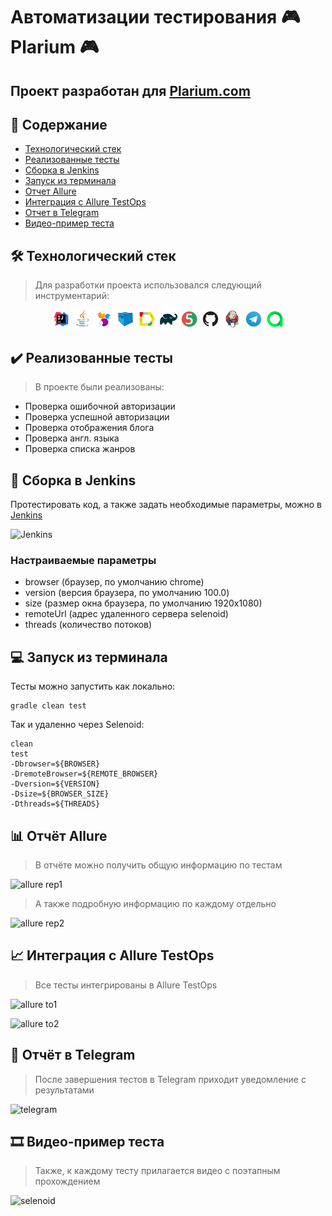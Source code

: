 # Автоматизации тестирования :video_game: Plarium :video_game:
## Проект разработан для [Plarium.com](https://plarium.com/ru/)
## :bookmark_tabs: Содержание
- [Технологический стек](https://github.com/Kashtos90/plarium_web/blob/main/README.md#hammer_and_wrench-%D1%82%D0%B5%D1%85%D0%BD%D0%BE%D0%BB%D0%BE%D0%B3%D0%B8%D1%87%D0%B5%D1%81%D0%BA%D0%B8%D0%B9-%D1%81%D1%82%D0%B5%D0%BA)
- [Реализованные тесты](https://github.com/Kashtos90/plarium_web/edit/main/README.md#heavy_check_mark-%D1%80%D0%B5%D0%B0%D0%BB%D0%B8%D0%B7%D0%BE%D0%B2%D0%B0%D0%BD%D0%BD%D1%8B%D0%B5-%D1%82%D0%B5%D1%81%D1%82%D1%8B)
- [Сборка в Jenkins](https://github.com/Kashtos90/plarium_web/edit/main/README.md#robot-%D1%81%D0%B1%D0%BE%D1%80%D0%BA%D0%B0-%D0%B2-jenkins)
- [Запуск из терминала](https://github.com/Kashtos90/plarium_web/edit/main/README.md#computer-%D0%B7%D0%B0%D0%BF%D1%83%D1%81%D0%BA-%D0%B8%D0%B7-%D1%82%D0%B5%D1%80%D0%BC%D0%B8%D0%BD%D0%B0%D0%BB%D0%B0)
- [Отчет Allure](https://github.com/Kashtos90/plarium_web/edit/main/README.md#bar_chart-%D0%BE%D1%82%D1%87%D0%B5%D1%82-allure)
- [Интеграция с Allure TestOps](https://github.com/Kashtos90/plarium_web/edit/main/README.md#chart_with_upwards_trend-%D0%B8%D0%BD%D1%82%D0%B5%D0%B3%D1%80%D0%B0%D1%86%D0%B8%D1%8F-%D1%81-allure-testops)
- [Отчет в Telegram](https://github.com/Kashtos90/plarium_web/edit/main/README.md#calling-%D0%BE%D1%82%D1%87%D0%B5%D1%82-%D0%B2-telegram)
- [Видео-пример теста](https://github.com/Kashtos90/plarium_web/edit/main/README.md#film_strip-%D0%B2%D0%B8%D0%B4%D0%B5%D0%BE-%D0%BF%D1%80%D0%B8%D0%BC%D0%B5%D1%80-%D0%BF%D1%80%D0%BE%D1%85%D0%BE%D0%B6%D0%B4%D0%B5%D0%BD%D0%B8%D1%8F-%D1%82%D0%B5%D1%81%D1%82%D0%B0)
## :hammer_and_wrench: Технологический стек
> Для разработки проекта использовался следующий инструментарий:
<p align="center">
<img width="6%" title="IntelliJ IDEA" src="images/logo/Intelij_IDEA.svg">
<img width="6%" title="Java" src="images/logo/Java.svg">
<img width="6%" title="Selenide" src="images/logo/Selenide.svg">
<img width="6%" title="Selenoid" src="images/logo/Selenoid.svg">
<img width="6%" title="Allure Report" src="images/logo/Allure_Report.svg">
<img width="6%" title="Gradle" src="images/logo/Gradle.svg">
<img width="6%" title="JUnit5" src="images/logo/JUnit5.svg">
<img width="6%" title="GitHub" src="images/logo/GitHub.svg">
<img width="6%" title="Jenkins" src="images/logo/Jenkins.svg">
<img width="6%" title="Telegram" src="images/logo/Telegram.svg">
<img width="6%" title="Telegram" src="images/logo/Allure_TO.svg">
</p>

## :heavy_check_mark: Реализованные тесты
> В проекте были реализованы:
- Проверка ошибочной авторизации
- Проверка успешной авторизации
- Проверка отображения блога
- Проверка англ. языка
- Проверка списка жанров
## :robot: Сборка в Jenkins
Протестировать код, а также задать необходимые параметры, можно в [Jenkins](https://jenkins.autotests.cloud/job/plarium_test/)

![Jenkins](https://user-images.githubusercontent.com/99273725/164048039-45030e8e-d45e-4c4d-9e2c-40f4be6e5f31.png)

### Настраиваемые параметры
- browser (браузер, по умолчанию chrome)
- version (версия браузера, по умолчанию 100.0)
- size (размер окна браузера, по умолчанию 1920x1080)
- remoteUrl (адрес удаленного сервера selenoid)
- threads (количество потоков)
## :computer: Запуск из терминала
Тесты можно запустить как локально:
```
gradle clean test
```

Так и удаленно через Selenoid:
```
clean
test
-Dbrowser=${BROWSER}
-DremoteBrowser=${REMOTE_BROWSER}
-Dversion=${VERSION}
-Dsize=${BROWSER_SIZE}
-Dthreads=${THREADS}
```

## :bar_chart: Отчёт Allure
> В отчёте можно получить общую информацию по тестам

![allure rep1](https://user-images.githubusercontent.com/99273725/164039431-0f06abfe-19ff-4f66-84c2-dffec58081d3.png)

> А также подробную информацию по каждому отдельно

![allure rep2](https://user-images.githubusercontent.com/99273725/164040313-65722273-f4d3-449f-a8db-88297a4e24f0.png)
## :chart_with_upwards_trend: Интеграция с Allure TestOps
> Все тесты интегрированы в Allure TestOps

![allure to1](https://user-images.githubusercontent.com/99273725/164053210-a28c98fc-4768-449a-a2ba-e0f58ed26922.png)

![allure to2](https://user-images.githubusercontent.com/99273725/164054023-88624672-d081-4ee1-84bc-ff536a83e63c.png)

## :calling: Отчёт в Telegram
> После завершения тестов в Telegram приходит уведомление с результатами

![telegram](https://user-images.githubusercontent.com/99273725/164043535-6ddc1b4f-2313-4970-a14a-3334ebe02cc5.png)

## :film_strip: Видео-пример теста
> Также, к каждому тесту прилагается видео с поэтапным прохождением

![selenoid](https://user-images.githubusercontent.com/99273725/164035550-05fef5f8-50e3-41c0-aa9c-894646776e7e.gif)
